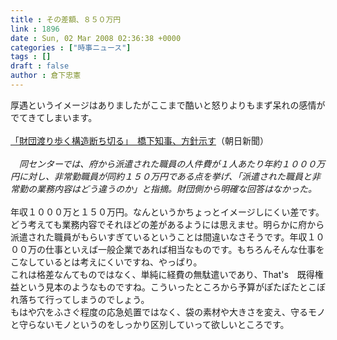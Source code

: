 ```yaml
---
title : その差額、８５０万円
link : 1896
date : Sun, 02 Mar 2008 02:36:38 +0000
categories : ["時事ニュース"]
tags : []
draft : false
author : 倉下忠憲
---
```


厚遇というイメージはありましたがここまで酷いと怒りよりもまず呆れの感情がでてきてしまいます。<BR><BR><A HREF="http://www.asahi.com/politics/update/0301/OSK200803010109.html" TARGET="_blank">「財団渡り歩く構造断ち切る」　橋下知事、方針示す</A>（朝日新聞）<BR><BR><I>　同センターでは、府から派遣された職員の人件費が１人あたり年約１０００万円に対し、非常勤職員が同約１５０万円である点を挙げ、「派遣された職員と非常勤の業務内容はどう違うのか」と指摘。財団側から明確な回答はなかった。 </I><BR><BR>年収１０００万と１５０万円。なんというかちょっとイメージしにくい差です。どう考えても業務内容でそれほどの差があるようには思えませ。明らかに府から派遣された職員がもらいすぎているということは間違いなさそうです。年収１０００万の仕事といえば一般企業であれば相当なものです。もちろんそんな仕事をこなしているとは考えにくいですね、やっぱり。<BR>これは格差なんてものではなく、単純に経費の無駄遣いであり、That's　既得権益という見本のようなものですね。こういったところから予算がぽたぽたとこぼれ落ちて行ってしまうのでしょう。<BR>もはや穴をふさぐ程度の応急処置ではなく、袋の素材や大きさを変え、守るモノと守らないモノというのをしっかり区別していって欲しいところです。<br><br>

